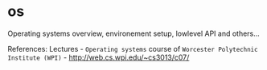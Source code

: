 # os
Operating systems overview, environement setup, lowlevel API and others...

References:
Lectures - `Operating systems` course of `Worcester Polytechnic Institute (WPI)` - http://web.cs.wpi.edu/~cs3013/c07/
